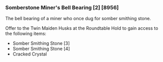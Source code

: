 ### Somberstone Miner's Bell Bearing [2] [8956]

The bell bearing of a miner who once dug for somber smithing stone.

Offer to the Twin Maiden Husks at the Roundtable Hold to gain access to the following items:

- Somber Smithing Stone [3]
- Somber Smithing Stone [4]
- Cracked Crystal